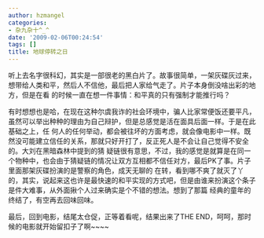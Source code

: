 ```yaml
---
author: hzmangel
categories:
- 杂九杂十^_^
date: '2009-02-06T00:24:54'
tags: []
title: 地球停转之日
---
```

听上去名字很科幻，其实是一部很老的黑白片了。故事很简单，一架灰碟灰过来，想带给人类和平，然后人不信他，最后把人家给气走了。片子本身倒没啥出彩的地方，但是在看
的时候一直在想一件事情：和平真的只有强制才能推行吗？

有时想想也是哈，在现在这种尔虞我诈的社会环境中，骗人比家常便饭还要平凡，虽然可以举出种种的理由为自己辩护，但是总感觉是活在面具后面一样。于是在此基础之上，任
何人的任何举动，都会被往坏的方面考虑，就会像电影中一样。既然没可能建立信任的关系，那就只好开打了，反正死人是不会让自己觉得不安全的。大刘在黑暗森林中提到的猜
疑链很有意思，不过，我的感觉是就算是在同一个物种中，也会由于猜疑链的情况让双方互相都不信任对方，最后PK了事。片子里面那架灰碟扮演的是警察的角色，成天无聊的
在转，看到哪不爽了就灭了丫的，其实，说起来这也许是最快速的和平实现的方式吧，但是由谁来扮演这个条子是件大难事，从外面揪个人过来确实是个不错的想法。想到了那篇
经典的童年的终结了，有空再去回味回味。

最后，回到电影，结尾太仓促，正等着看呢，结果出来了THE END，呵呵，那时候的电影就开始留扣子了啊~~~~